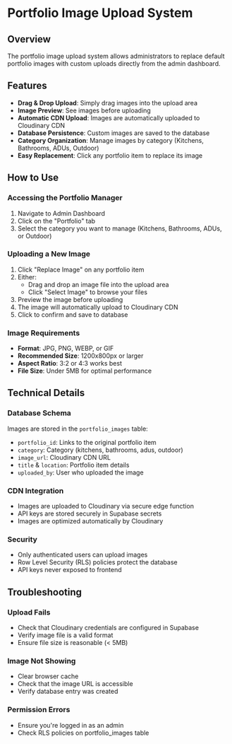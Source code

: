 # Portfolio Image Upload System

## Overview
The portfolio image upload system allows administrators to replace default portfolio images with custom uploads directly from the admin dashboard.

## Features
- **Drag & Drop Upload**: Simply drag images into the upload area
- **Image Preview**: See images before uploading
- **Automatic CDN Upload**: Images are automatically uploaded to Cloudinary CDN
- **Database Persistence**: Custom images are saved to the database
- **Category Organization**: Manage images by category (Kitchens, Bathrooms, ADUs, Outdoor)
- **Easy Replacement**: Click any portfolio item to replace its image

## How to Use

### Accessing the Portfolio Manager
1. Navigate to Admin Dashboard
2. Click on the "Portfolio" tab
3. Select the category you want to manage (Kitchens, Bathrooms, ADUs, or Outdoor)

### Uploading a New Image
1. Click "Replace Image" on any portfolio item
2. Either:
   - Drag and drop an image file into the upload area
   - Click "Select Image" to browse your files
3. Preview the image before uploading
4. The image will automatically upload to Cloudinary CDN
5. Click to confirm and save to database

### Image Requirements
- **Format**: JPG, PNG, WEBP, or GIF
- **Recommended Size**: 1200x800px or larger
- **Aspect Ratio**: 3:2 or 4:3 works best
- **File Size**: Under 5MB for optimal performance

## Technical Details

### Database Schema
Images are stored in the `portfolio_images` table:
- `portfolio_id`: Links to the original portfolio item
- `category`: Category (kitchens, bathrooms, adus, outdoor)
- `image_url`: Cloudinary CDN URL
- `title` & `location`: Portfolio item details
- `uploaded_by`: User who uploaded the image

### CDN Integration
- Images are uploaded to Cloudinary via secure edge function
- API keys are stored securely in Supabase secrets
- Images are optimized automatically by Cloudinary

### Security
- Only authenticated users can upload images
- Row Level Security (RLS) policies protect the database
- API keys never exposed to frontend

## Troubleshooting

### Upload Fails
- Check that Cloudinary credentials are configured in Supabase
- Verify image file is a valid format
- Ensure file size is reasonable (< 5MB)

### Image Not Showing
- Clear browser cache
- Check that the image URL is accessible
- Verify database entry was created

### Permission Errors
- Ensure you're logged in as an admin
- Check RLS policies on portfolio_images table
